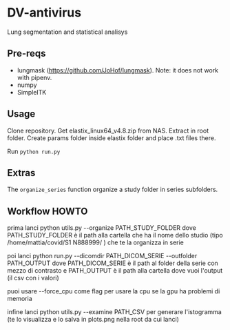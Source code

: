 # DV-antivirus
Lung segmentation and statistical analisys

## Pre-reqs
 - lungmask (https://github.com/JoHof/lungmask). Note: it does not work with pipenv. 
 - numpy
 - SimpleITK

## Usage
Clone repository.
Get elastix_linux64_v4.8.zip from NAS.
Extract in root folder.
Create params folder inside elastix folder and place .txt files there.

Run `python run.py` 

## Extras
The `organize_series` function organize a study folder in series subfolders.

## Workflow HOWTO
prima lanci python utils.py --organize PATH_STUDY_FOLDER
dove PATH_STUDY_FOLDER è il path alla cartella che ha il nome dello studio (tipo /home/mattia/covid/S1 N888999/ )
che te la organizza in serie

poi lanci python run.py --dicomdir PATH_DICOM_SERIE --outfolder PATH_OUTPUT
dove PATH_DICOM_SERIE è il path al folder della serie con mezzo di contrasto
e PATH_OUTPUT è il path alla cartella dove vuoi l'output (il csv con i valori)

puoi usare --force_cpu come flag per usare la cpu se la gpu ha problemi di memoria

infine lanci python utils.py --examine PATH_CSV per generare l'istogramma (te lo visualizza e lo salva in plots.png nella root da cui lanci)

